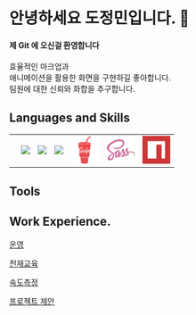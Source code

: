 # 안녕하세요 도정민입니다. 👋


#### 제 Git 에 오신걸 환영합니다

효율적인 마크업과 <br>
애니메이션을 활용한 화면을 구현하길 좋아합니다. <br>
팀원에 대한 신뢰와 화합을 추구합니다.


## Languages and Skills

<table>
  <tr>
    <td><img src="https://user-images.githubusercontent.com/65691152/98434189-dd3eb600-2110-11eb-9dcd-ee044e81b858.png" width="50" alt=""></td>
     <td><img src="https://user-images.githubusercontent.com/65691152/98434190-de6fe300-2110-11eb-8178-ff6d31ba1888.png" width="50"></td>
     <td><img src="https://user-images.githubusercontent.com/65691152/98434191-de6fe300-2110-11eb-8c1a-e2b8479656d2.png" width="50"></td>
     <td><img src="https://user-images.githubusercontent.com/65691152/98434192-df087980-2110-11eb-8320-365cdbc1b24e.png" width="50"></td>
     <td><img src="https://raw.githubusercontent.com/github/explore/80688e429a7d4ef2fca1e82350fe8e3517d3494d/topics/gulp/gulp.png" width="50"></td>
     <td><img src="https://raw.githubusercontent.com/github/explore/80688e429a7d4ef2fca1e82350fe8e3517d3494d/topics/sass/sass.png" width="50"></td>
     <td><img src="https://raw.githubusercontent.com/github/explore/80688e429a7d4ef2fca1e82350fe8e3517d3494d/topics/npm/npm.png" width="50"></td>
   
  </tr>
</table>
<!-- <img src="https://user-images.githubusercontent.com/26512984/88481837-ac3ed900-cf98-11ea-8a23-b53146870c81.jpg" width="50">
<img src="https://user-images.githubusercontent.com/26512984/88481963-5d457380-cf99-11ea-8c02-c1b4586cb7ca.jpg" width="50"> -->


## Tools



## Work Experience.

[운영](SystemManagement.md) <br>

[천재교육](tsherpa.md)      <br>

[ 속도측정](PageSpeed%20Insights.md) <br>

[프로젝트 제안](projectplan.md) <br>





<!--
**JungminDo/JungminDo** is a ✨ _special_ ✨ repository because its `README.md` (this file) appears on your GitHub profile.

Here are some ideas to get you started:

- 🔭 I’m currently working on ...
- 🌱 I’m currently learning ...
- 👯 I’m looking to collaborate on ...
- 🤔 I’m looking for help with ...
- 💬 Ask me about ...
- 📫 How to reach me: ...
- 😄 Pronouns: ...
- ⚡ Fun fact: ...
-->
